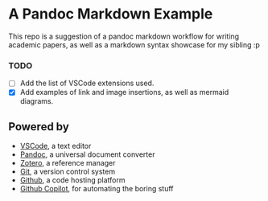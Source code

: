 # A Pandoc Markdown Example
This repo is a suggestion of a pandoc markdown workflow for writing academic papers, as well as a markdown syntax showcase for my sibling :p   

### TODO
   - [ ] Add the list of VSCode extensions used.
   - [x] Add examples of link and image insertions, as well as mermaid diagrams.

## Powered by
- [VSCode](https://code.visualstudio.com/), a text editor
- [Pandoc](https://pandoc.org/), a universal document converter
- [Zotero](https://www.zotero.org/), a reference manager
- [Git](https://git-scm.com/), a version control system
- [Github](https://github.com), a code hosting platform
- [Github Copilot](https://copilot.github.com/), for automating the boring stuff